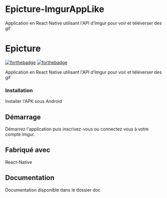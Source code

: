 # Epicture-ImgurAppLike
Application en React Native utilisant l'API d'Imgur pour voir et téléverser des gif

# Epicture

[![forthebadge](http://forthebadge.com/images/badges/built-with-love.svg)](http://forthebadge.com)  [![forthebadge](http://forthebadge.com/images/badges/powered-by-electricity.svg)](http://forthebadge.com)

Application en React Native utilisant l'API d'Imgur pour voir et téléverser des gif

### Installation

Installer l'APK sous Android

## Démarrage

Démarrez l'application puis inscrivez-vous ou connectez vous à votre compte Imgur.

## Fabriqué avec

React-Native

## Documentation

Documentation disponible dans le dossier doc
